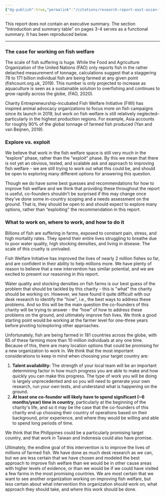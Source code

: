 ```yaml
---
{"dg-publish":true,"permalink":"/citations/research-report-east-asian-fish-welfare-charity-entrepreneurship/","created":"2025-10-23T17:42:44.935+01:00","updated":"2025-10-23T17:42:44.935+01:00"}
---
```



This report does not contain an executive summary. The section "Introduction and summary table" on pages 3-4 serves as a functional summary. It has been reproduced below.

***

### The case for working on fish welfare

The scale of fish suffering is huge. While the Food and Agriculture Organization of the United Nations (FAO) only reports fish in the rather detached measurement of tonnage, calculations suggest that a staggering 78 to 171 billion individual fish are being farmed at any given point (fishcount.org.uk, 2019). This number is only projected to increase as aquaculture is seen as a sustainable solution to overfishing and continues to grow rapidly across the globe, (FAO, 2020).

Charity Entrepreneurship-incubated Fish Welfare Initiative (FWI) has inspired animal advocacy organizations to focus more on fish campaigns since its launch in 2019, but work on fish welfare is still relatively neglected– particularly in the highest production regions. For example, Asia accounts for roughly 90% of the global tonnage of farmed fish produced (Yan and van Beijnen, 2019).

### Explore vs. exploit

We believe that work in the fish welfare space is still very much in the “explore” phase, rather than the "exploit" phase. By this we mean that there is not yet an obvious, tested, and scalable ask and approach to improving fish welfare - we are still trying to work out what this could be, and should be open to exploring many different options for answering this question.

Though we do have some best guesses and recommendations for how to improve fish welfare and we think that providing these throughout the report is useful, co-founders shouldn't be surprised if this may change once they've done some in-country scoping and a needs assessment on the ground. That is, they should be open to and should expect to explore many options, rather than “exploiting" the recommendation in this report.

### What to work on, where to work, and how to do it

Billions of fish are suffering in farms, exposed to constant pain, stress, and high mortality rates. They spend their entire lives struggling to breathe due to poor water quality, high stocking densities, and living in disease. The scale of this cruelty is unrivaled.

Fish Welfare Initiative has improved the lives of nearly 2 million fishes so far, and are confident in their ability to help millions more. We have plenty of reason to believe that a new intervention has similar potential, and we are excited to present our reasoning in this report.

Water quality and stocking densities on fish farms is our best guess of the problem that should be tackled by this charity - this is "what" the charity should be working on. However, we have found it quite difficult with our desk research to identify the "how", i.e., the best ways to address these problems. And so this will be the main question the co-founders of this charity will be trying to answer - the “how” of how to address these problems on the ground, and ultimately improve fish lives. We think a good starting point would be working at the farmer level for one-three years before pivoting to/exploring other approaches.

Unfortunately, fish are being farmed in 181 countries across the globe, with 65 of these farming more than 10 million individuals at any one time. Because of this, there are many location options that could be promising for a new organization to work in. We think that the most important considerations to keep in mind when choosing your target country are:
1.  **Talent availability:** The strength of your local team will be an important determining factor in how much progress you are able to make and how quickly you can make this progress. The type of work you will be doing is largely unprecedented and so you will need to generate your own research, run your own tests, and understand what is happening on the ground.
2.  **At least one co-founder will likely have to spend significant (~6 months/year) time in country**, particularly at the beginning of the charity's life, and so it may be the case that the co-founders of this charity end up choosing their country of operations based on their background, prior experience, and where they would be willing and able to spend long periods of time.

We think that the Philippines could be a particularly promising target country, and that work in Taiwan and Indonesia could also have promise.

Ultimately, the endline goal of this intervention is to improve the lives of millions of farmed fish. We have done as much desk research as we can, but we are less certain that we have chosen and modeled the best approach to improve fish welfare than we would be in other cause areas with higher levels of evidence, or than we would be if we could have visited a few farms in the most promising countries. We are most certain that we want to see another organization working on improving fish welfare, but less certain about what intervention this organization should work on, what approach they should take, and where this work should be done.
